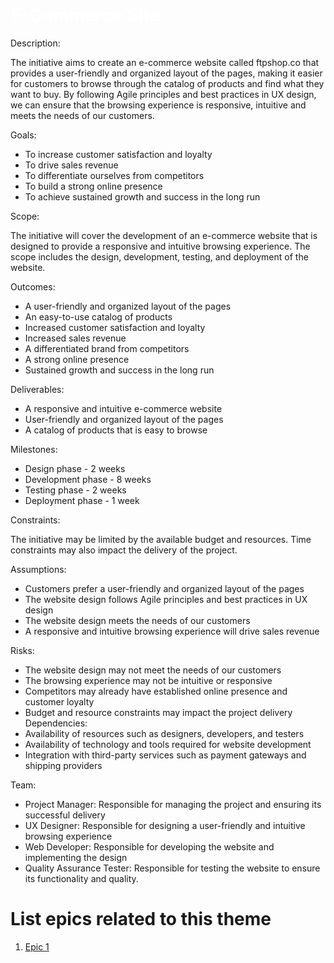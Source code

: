 <h1 style="color: white;">E-Commerce Site</h1>

Description: 

The initiative aims to create an e-commerce website called ftpshop.co that provides a user-friendly and organized layout of the pages, making it easier for customers to browse through the catalog of products and find what they want to buy. By following Agile principles and best practices in UX design, we can ensure that the browsing experience is responsive, intuitive and meets the needs of our customers.

Goals:
  * To increase customer satisfaction and loyalty
  * To drive sales revenue
  * To differentiate ourselves from competitors
  * To build a strong online presence
  * To achieve sustained growth and success in the long run

Scope: 

The initiative will cover the development of an e-commerce website that is designed to provide a responsive and intuitive browsing experience. The scope includes the design, development, testing, and deployment of the website.

Outcomes:
  * A user-friendly and organized layout of the pages
  * An easy-to-use catalog of products
  * Increased customer satisfaction and loyalty
  * Increased sales revenue
  * A differentiated brand from competitors
  * A strong online presence
  * Sustained growth and success in the long run

Deliverables: 
  * A responsive and intuitive e-commerce website
  * User-friendly and organized layout of the pages
  * A catalog of products that is easy to browse

Milestones: 
* Design phase - 2 weeks
* Development phase - 8 weeks
* Testing phase - 2 weeks
* Deployment phase - 1 week

Constraints: 

The initiative may be limited by the available budget and resources. Time constraints may also impact the delivery of the project.

Assumptions: 
* Customers prefer a user-friendly and organized layout of the pages
* The website design follows Agile principles and best practices in UX design
* The website design meets the needs of our customers
* A responsive and intuitive browsing experience will drive sales revenue

Risks: 
* The website design may not meet the needs of our customers
* The browsing experience may not be intuitive or responsive
* Competitors may already have established online presence and customer loyalty
* Budget and resource constraints may impact the project delivery
Dependencies: 
* Availability of resources such as designers, developers, and testers
* Availability of technology and tools required for website development
* Integration with third-party services such as payment gateways and shipping providers

Team: 
* Project Manager: Responsible for managing the project and ensuring its successful delivery
* UX Designer: Responsible for designing a user-friendly and intuitive browsing experience
* Web Developer: Responsible for developing the website and implementing the design
* Quality Assurance Tester: Responsible for testing the website to ensure its functionality and quality.

# List epics related to this theme
1. [Epic 1](documentation/templates/theme/initiatives/epics/epic_template.md)

